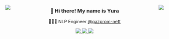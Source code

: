 <!-- <p align="center">
  <a href="https://sc0eur.github.io/sc0eur/cv">
  <img src="https://cdn.betterttv.net/emote/6113fa8476ea4e2b9f76a2d0/3x"></img>
  <img src="https://cdn.betterttv.net/emote/6113fa8476ea4e2b9f76a2d0/3x"></img>
  <img src="https://cdn.betterttv.net/emote/6113fa8476ea4e2b9f76a2d0/3x"></img>
  <img src="https://cdn.betterttv.net/emote/6113fa8476ea4e2b9f76a2d0/3x"></img>
  <img src="https://cdn.betterttv.net/emote/6113fa8476ea4e2b9f76a2d0/3x"></img>
  <img src="https://cdn.betterttv.net/emote/6113fa8476ea4e2b9f76a2d0/3x"></img>
  </a>
</p> -->


<img align='left' src="https://cdn.betterttv.net/emote/6113fa8476ea4e2b9f76a2d0/3x"></img>
<img align='right' src="https://cdn.betterttv.net/emote/6113fa8476ea4e2b9f76a2d0/3x"></img>
<h3 align='center'> 👋 Hi there! My name is Yura  </h3>
<p align="center">
  👨🏽‍💻 NLP Engineer <a href="https://github.com/gazprom-neft">@gazprom-neft</a>
</p>

<!-- 
[![Telegram Badge](https://img.shields.io/badge/@scoeur-33A8E3?logo=Telegram&logoColor=white&link=https://t.me/scoeur)](https://t.me/scoeur)
[![Gmail Badge](https://img.shields.io/badge/belyakov.yury@gmail.com-c14438?logo=Gmail&logoColor=white&link=mailto:belyakov.yury@gmail.com)](mailto:belyakov.yury@gmail.com)
[![CV Badge](https://img.shields.io/badge/CV-208e1b?logoColor=white&link=https://sc0eur.github.io/sc0eur/cv)](https://sc0eur.github.io/sc0eur/cv) -->

<p align="center">
  <a href="https://t.me/scoeur">
    <img src="https://img.shields.io/badge/@scoeur-33A8E3?logo=Telegram&logoColor=white&link=https://t.me/scoeur"></img>
  </a>
  <a href="mailto:belyakov.yury@gmail.com">
    <img src="https://img.shields.io/badge/belyakov.yury@gmail.com-c14438?logo=Gmail&logoColor=white&link=mailto:belyakov.yury@gmail.com"></img>
  </a>
  <a href="https://sc0eur.github.io/sc0eur/cv">
    <img src="https://img.shields.io/badge/CV-208e1b?logoColor=white&link=https://sc0eur.github.io/sc0eur/cv"></img>
  </a>
</p>
